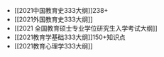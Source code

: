 - [[2021中国教育史333大纲]]238+
- [[2021外国教育史333大纲]]
- [[2021 全国教育硕士专业学位研究生入学考试大纲]]
- [[2021教育学基础333大纲]]150+知识点
- [[2021教育心理学333大纲]]